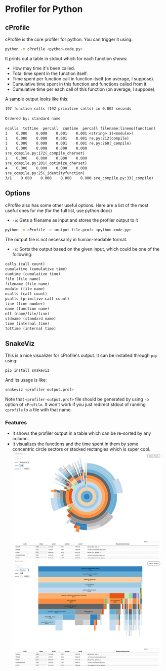 # Profiler for Python
## cProfile
cProfile is the core profiler for python. You can trigger it using:
```Bash
python -m cProfile <python-code.py>
```
It prints out a table in stdout which for each function shows:
- How may time it's been called.
- Total time spent in the function itself.
- Time spent per function call in function itself (on average, I suppose).
- Cumulative time spent in this function and functions called from it.
- Cumulative time per each call of this function (on average, I suppose).

A sample output looks like this:
```
197 function calls (192 primitive calls) in 0.002 seconds

Ordered by: standard name

ncalls  tottime  percall  cumtime  percall filename:lineno(function)
1    0.000    0.000    0.001    0.001 <string>:1(<module>)
1    0.000    0.000    0.001    0.001 re.py:212(compile)
1    0.000    0.000    0.001    0.001 re.py:268(_compile)
1    0.000    0.000    0.000    0.000 sre_compile.py:172(_compile_charset)
1    0.000    0.000    0.000    0.000 sre_compile.py:201(_optimize_charset)
4    0.000    0.000    0.000    0.000 sre_compile.py:25(_identityfunction)
3/1    0.000    0.000    0.000    0.000 sre_compile.py:33(_compile)
```

## Options
cProfile also has some other useful options. Here are a list of the most useful ones for me (for the full list, use python docs)
- `-o`: Gets a filename as input and stores the profiler output to it
```Bash
python -m cProfile -o <output-file.prof> <python-code.py>
```
The output file is not necessarily in human-readable format.
- `-s`: Sorts the output based on the given input, which could be one of the following:
```
calls (call count)
cumulative (cumulative time)
cumtime (cumulative time)
file (file name)
filename (file name)
module (file name)
ncalls (call count)
pcalls (primitive call count)
line (line number)
name (function name)
nfl (name/file/line)
stdname (standard name)
time (internal time)
tottime (internal time)
```

## SnakeViz
This is a nice visualizer for cProfile's output. It can be installed through `pip` using:
```Bash
pip install snakeviz
```
And its usage is like:
```Bash
snakeviz <profiler-output.prof>
```
Note that `<profiler-output.prof>` file should be generated by using `-o` option of `cProfile`. It won't work if you just redirect stdout of running `cprofile` to a file with that name.

### Features
- It shows the profiler output in a table which can be re-sorted by any column.
- It visualizes the functions and the time spent in them by some concentric circle sectors or stacked rectangles which is super cool.
![alt text][circles-image]
![alt text][rectangles-image]

[circles-image]: figs/circles.png "Snakeviz visualization with concentric circles"
[rectangles-image]: figs/rectangles.png "Snakeviz visualization with stacked rectangles"